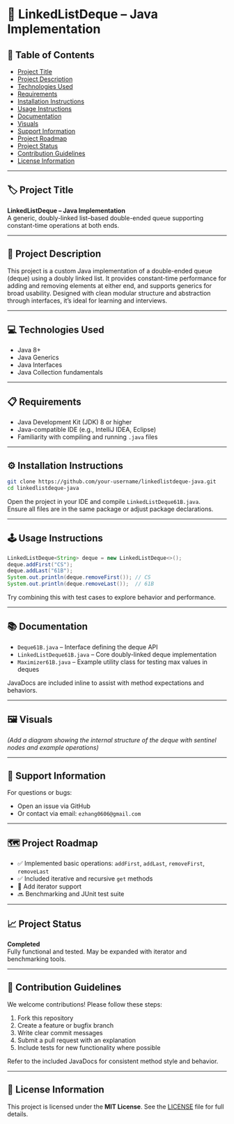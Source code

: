 # 🔗 LinkedListDeque – Java Implementation

## 📌 Table of Contents

- [Project Title](#project-title)
- [Project Description](#project-description)
- [Technologies Used](#technologies-used)
- [Requirements](#requirements)
- [Installation Instructions](#installation-instructions)
- [Usage Instructions](#usage-instructions)
- [Documentation](#documentation)
- [Visuals](#visuals)
- [Support Information](#support-information)
- [Project Roadmap](#project-roadmap)
- [Project Status](#project-status)
- [Contribution Guidelines](#contribution-guidelines)
- [License Information](#license-information)

---

## 🏷️ Project Title

**LinkedListDeque – Java Implementation**  
A generic, doubly-linked list–based double-ended queue supporting constant-time operations at both ends.

---

## 📖 Project Description

This project is a custom Java implementation of a double-ended queue (deque) using a doubly linked list. It provides constant-time performance for adding and removing elements at either end, and supports generics for broad usability. Designed with clean modular structure and abstraction through interfaces, it’s ideal for learning and interviews.

---

## 💻 Technologies Used

- Java 8+
- Java Generics
- Java Interfaces
- Java Collection fundamentals

---

## 📋 Requirements

- Java Development Kit (JDK) 8 or higher
- Java-compatible IDE (e.g., IntelliJ IDEA, Eclipse)
- Familiarity with compiling and running `.java` files

---

## ⚙️ Installation Instructions

```bash
git clone https://github.com/your-username/linkedlistdeque-java.git
cd linkedlistdeque-java
```

Open the project in your IDE and compile `LinkedListDeque61B.java`.  
Ensure all files are in the same package or adjust package declarations.

---

## 🕹️ Usage Instructions

```java
LinkedListDeque<String> deque = new LinkedListDeque<>();
deque.addFirst("CS");
deque.addLast("61B");
System.out.println(deque.removeFirst()); // CS
System.out.println(deque.removeLast());  // 61B
```

Try combining this with test cases to explore behavior and performance.

---

## 📚 Documentation

- `Deque61B.java` – Interface defining the deque API
- `LinkedListDeque61B.java` – Core doubly-linked deque implementation
- `Maximizer61B.java` – Example utility class for testing max values in deques

JavaDocs are included inline to assist with method expectations and behaviors.

---

## 🖼️ Visuals

*(Add a diagram showing the internal structure of the deque with sentinel nodes and example operations)*

---

## 🛟 Support Information

For questions or bugs:
- Open an issue via GitHub
- Or contact via email: `ezhang0606@gmail.com`

---

## 🗺️ Project Roadmap

- ✅ Implemented basic operations: `addFirst`, `addLast`, `removeFirst`, `removeLast`
- ✅ Included iterative and recursive `get` methods
- 🔄 Add iterator support
- 🔜 Benchmarking and JUnit test suite

---

## 📈 Project Status

**Completed**  
Fully functional and tested. May be expanded with iterator and benchmarking tools.

---

## 🤝 Contribution Guidelines

We welcome contributions! Please follow these steps:
1. Fork this repository
2. Create a feature or bugfix branch
3. Write clear commit messages
4. Submit a pull request with an explanation
5. Include tests for new functionality where possible

Refer to the included JavaDocs for consistent method style and behavior.

---

## 📜 License Information

This project is licensed under the **MIT License**. See the [LICENSE](LICENSE) file for full details.
